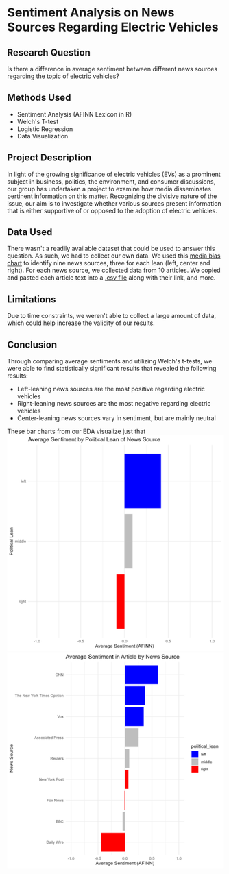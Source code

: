 # Sentiment Analysis on News Sources Regarding Electric Vehicles

## Research Question
Is there a difference in average sentiment between different news sources regarding the topic of electric vehicles?​

## Methods Used
* Sentiment Analysis (AFINN Lexicon in R)
* Welch's T-test
* Logistic Regression
* Data Visualization

## Project Description
In light of the growing significance of electric vehicles (EVs) as a prominent subject in business, politics, the environment, and consumer discussions, our group has undertaken a project to examine how media disseminates pertinent information on this matter. Recognizing the divisive nature of the issue, our aim is to investigate whether various sources present information that is either supportive of or opposed to the adoption of electric vehicles.

## Data Used
There wasn't a readily available dataset that could be used to answer this question. As such, we had to collect our own data. We used this [media bias chart](https://www.allsides.com/media-bias/media-bias-chart) to identify nine news sources, three for each lean (left, center and right). For each news source, we collected data from 10 articles. We copied and pasted each article text into a [.csv file](https://github.com/hamza6khan/sentiment-analysis-ev/blob/main/ling_460_project_data.csv) along with their link, and more.

## Limitations
Due to time constraints, we weren't able to collect a large amount of data, which could help increase the validity of our results.

## Conclusion
Through comparing average sentiments and utilizing Welch's t-tests, we were able to find statistically significant results that revealed the following results:
* Left-leaning news sources are the most positive regarding electric vehicles
* Right-leaning news sources are the most negative regarding electric vehicles
* Center-leaning news sources vary in sentiment, but are mainly neutral

These bar charts from our EDA visualize just that
![](https://github.com/hamza6khan/sentiment-analysis-ev/blob/main/avg_sentiment_lean.jpg)
![](https://github.com/hamza6khan/sentiment-analysis-ev/blob/main/avg_sentiment_news_source.jpg)
